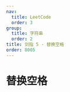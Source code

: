 ```yaml
---
nav:
  title: LeetCode
  order: 3
group:
  title: 字符串
  order: 2
title: 剑指 5 - 替换空格
order: 8005
---
```


# 替换空格